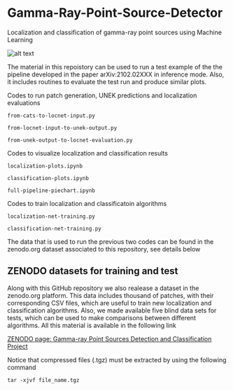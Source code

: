 # Gamma-Ray-Point-Source-Detector
Localization and classification of gamma-ray point sources using Machine Learning

![alt text](https://github.com/bapanes/Gamma-Ray-Point-Source-Detector/blob/main/figures/full-pipeline-high-lat-pie.png)

The material in this repoistory can be used to run a test example of the the pipeline developed in the paper arXiv:2102.02XXX in inference mode. Also, it includes routines to evaluate the test run and produce similar plots. 

Codes to run patch generation, UNEK predictions and localization evaluations

```
from-cats-to-locnet-input.py

from-locnet-input-to-unek-output.py

from-unek-output-to-locnet-evaluation.py
```

Codes to visualize localization and classification results

```
localization-plots.ipynb

classification-plots.ipynb

full-pipeline-piechart.ipynb
```

Codes to train localization and classificatoin algorithms

```
localization-net-training.py

classification-net-training.py
```

The data that is used to run the previous two codes can be found in the zenodo.org dataset associated to this repository, see details below

## ZENODO datasets for training and test

Along with this GitHub repository we also realease a dataset in the zenodo.org platform. This data includes thousand of patches, with their corresponding CSV files, which are useful to train new localization and classification algorithms. Also, we made available five blind data sets for tests, which can be used to make comparisons between different algorithms. All this material is available in the following link

[ZENODO page: Gamma-ray Point Sources Detection and Classification Project](https://zenodo.org/record/4587205#.YFOKBSPhD_Q)

Notice that compressed files (.tgz) must be extracted by using the following command

```
tar -xjvf file_name.tgz 
```

